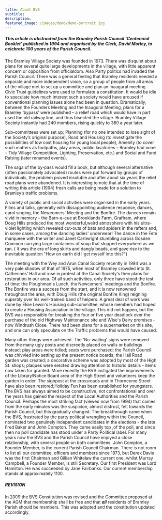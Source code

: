```yaml
---
title: About BVS
subtitle:
description: 
featured_image: /images/demo/demo-portrait.jpg
---
```


##### This article is abstracted from the Bramley Parish Council 'Centennial Booklet' published in 1994 and organised by the Clerk, David Morley, to celebrate 100 years of the Parish Council.

The Bramley Village Society was founded in 1973. There was disquiet about plans for several quite large developments in the village, with little apparent concern or opposition from officialdom. Also Party politics had invaded the Parish Council. There was a general feeling that Bramley residents needed a separate and more independent voice, so a group of people from all areas of the village met to set up a committee and plan an inaugural meeting. Civic Trust guidelines were used to formulate a constitution.
It would be idle to speculate how much interest such a society would have aroused if conventional planning issues alone had been in question. Dramatically, between the Founders Meeting and the Inaugural Meeting, plans for a Bramley ‘bypass’ were published – a relief road which would have in part used the old railway line, and thus bisected the village. Bramley Village Society instantly had 240 members, rising quickly to 380 a year later.

Sub–committees were set up; Planning (for no one intended to lose sight of the Society’s original purpose), Road and Housing (to investigate the possibilities of low cost housing for young local people), Amenity (to cover such matters as footpaths, play areas, public lavatories – Bramley had none – Tidy Village Competition, Lighting, Preservation, etc.) and Social and Fund Raising (later renamed events).

The saga of the by-pass would fill a book, but although several alternative (often passionately advocated) routes were put forward by groups of individuals, the problem proved insoluble and after about six years the relief road plans were abandoned. It is interesting to note that at the time of writing this article (1994) fresh calls are being made for a solution to Bramley’s traffic problems.

A variety of public and social activities were organised in the early years. Films and talks, generally with dissappointing audience response, dances, carol singing, the Newcomers' Meeting and the Bonfire. The dances remain vivid in memory - the Barn-e-cue at Brooklands Farm, Grafham, where Doug Hills produced the most wonderful,weird atmosphere with his ultra-violet lighting which revealed cut-outs of bats and spiders in the rafters and, in some cases, among the dancing ladies' underwear! The dance in the Fete marqueee with the writer and Janet Cartwright stumbling across Gosden Common carrying large containers of soup that slopped everywhere as we ran. ( It was the era of long skirts and dangly beads, and gave rise to the inevitable question "How on earth did I get myself into this?")

The meeting with the Wey and Arun Canal Society recently in 1994 was a very pale shadow of that of 1975, when most of Bramley crowded into St. Catherines' Hall and rose in protest at the Canal Society's then plans for restoration in our area. Of all such activities, only three have stood the test of time: the Ploughman's Lunch, the Newcomers' meetings and the Bonfire. The Bonfire was a success from the start, and it is now renowned throughout the area, with Doug Hills (the original Bonfire King) reigning superbly over his well-trained band of helpers.
A great deal of work was done by Elsie Lewin's Housing sub-committee, whose members had hoped to create a Housing Association in the village. This did not happen, but the BVS was responsible for breaking the four or five year deadlock over the purchase of the old Highway Maintenance site and Wise's Dairy premises - now Windrush Close. There had been plans for a supermarket on this site, and one can only speculate on the Traffic problems thsi would have caused.

Many other things were achieved. The 'No-waiting' signs were removed from the many ugly posts and discreetly placed on walls or buildings instead; play areas were tidied; seats were purchased; the Parish Council was chivvied into setting up the present notice boards; the Hall Road garden was created; a decorative scheme was adopted by most of the High St. shops; plaques were erected drawing attention to historic details - items now taken for granted. More recently the BVS instigated the improvements of the Library/Notice Board area of the High Street and volunteers keep the garden in order. The signpost at the crossroads and in Thorncome Street have also been restored;Holiday Fun has been established for youngsters.
The BVS has always aimed to be constructive, not confrontational and over the years has gained the respect of the Local Authorities and the Parish Council. Perhaps the most striking fact (viewed now from 1994) that comes from the early minutes was the suspicion, almost distrust, felt towards the Parish Council, but this gradually changed. The breakthrough came when the BVS, frustrated by the party political wrangling within the Council, nominated two genuinely independent candidates in the elections - the late Fred Baker and John Compton. They came easily top ,of the poll, and since then no poll candidate has stood under a Party Political label. For many years now the BVS and the Parish Council have enjoyed a close relationship, with several people on both committees. John Compton, a Founder Member, is the current Parish Council Chairman. There is not room to list all our committee, officers and members since 1973, but Derek Davis was the first Chairman and Gillian Whitelaw the current one, whilst Murray Campbell, a Founder Member, is still Secretary. Our first President was Lord Hamilton. He was succeeded by Jane Fairbanks. Our current membership stands at approximately 1100. 

##### REVISION

In 2009 the BVS Constitution was revised and the Committee proposed at the AGM that membership shall be free and that 
***all*** residents of Bramley Parish should be members.  This was adopted and the constitution updated accordingly.